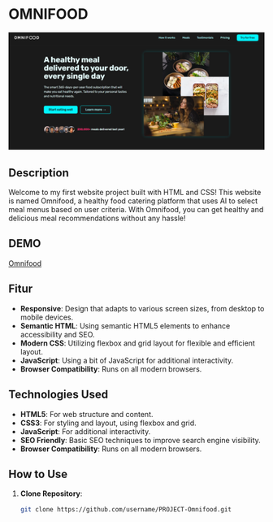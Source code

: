 # OMNIFOOD

![OmniFood Preview Website](src/img/OmniFood_Preview.png)

## Description

Welcome to my first website project built with HTML and CSS! This website is named Omnifood, a healthy food catering platform that uses AI to select meal menus based on user criteria. With Omnifood, you can get healthy and delicious meal recommendations without any hassle!

## DEMO
[Omnifood](https://project-omnifood-app.netlify.app/)  

## Fitur

- **Responsive**: Design that adapts to various screen sizes, from desktop to mobile devices.
- **Semantic HTML**: Using semantic HTML5 elements to enhance accessibility and SEO.
- **Modern CSS**: Utilizing flexbox and grid layout for flexible and efficient layout.
- **JavaScript**: Using a bit of JavaScript for additional interactivity.
- **Browser Compatibility**: Runs on all modern browsers.

## Technologies Used

- **HTML5**: For web structure and content.
- **CSS3**: For styling and layout, using flexbox and grid.
- **JavaScript**: For additional interactivity.
- **SEO Friendly**: Basic SEO techniques to improve search engine visibility.
- **Browser Compatibility**: Runs on all modern browsers.

## How to Use

1. **Clone Repository**:
   ```sh
   git clone https://github.com/username/PROJECT-Omnifood.git
   ```
